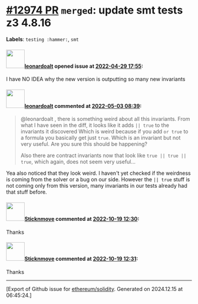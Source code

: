 # [\#12974 PR](https://github.com/ethereum/solidity/pull/12974) `merged`: update smt tests z3 4.8.16
**Labels**: `testing :hammer:`, `smt`


#### <img src="https://avatars.githubusercontent.com/u/504195?u=ce2facd14af9fd474ebff49f0d44891f56f7500f&v=4" width="50">[leonardoalt](https://github.com/leonardoalt) opened issue at [2022-04-29 17:55](https://github.com/ethereum/solidity/pull/12974):

I have NO IDEA why the new version is outputting so many new invariants

#### <img src="https://avatars.githubusercontent.com/u/504195?u=ce2facd14af9fd474ebff49f0d44891f56f7500f&v=4" width="50">[leonardoalt](https://github.com/leonardoalt) commented at [2022-05-03 08:39](https://github.com/ethereum/solidity/pull/12974#issuecomment-1115862350):

> @leonardoalt , there is something weird about all this invariants. From what I have seen in the diff, it looks like it adds `|| true` to the invariants it discovered Which is weird because if you add `or true` to a formula you basically get just `true`. Which is an invariant but not very useful. Are you sure this should be happening?
> 
> Also there are contract invariants now that look like `true || true || true`, which again, does not seem very useful...

Yea also noticed that they look weird. I haven't yet checked if the weirdness is coming from the solver or a bug on our side. However the `|| true` stuff is not coming only from this version, many invariants in our tests already had that stuff before.

#### <img src="https://avatars.githubusercontent.com/u/79818344?u=6ba01e761cc6c1c34fdc6fc2c0600d3478719411&v=4" width="50">[Sticknmove](https://github.com/Sticknmove) commented at [2022-10-19 12:30](https://github.com/ethereum/solidity/pull/12974#issuecomment-1283936002):

Thanks

#### <img src="https://avatars.githubusercontent.com/u/79818344?u=6ba01e761cc6c1c34fdc6fc2c0600d3478719411&v=4" width="50">[Sticknmove](https://github.com/Sticknmove) commented at [2022-10-19 12:31](https://github.com/ethereum/solidity/pull/12974#issuecomment-1283937852):

Thanks


-------------------------------------------------------------------------------



[Export of Github issue for [ethereum/solidity](https://github.com/ethereum/solidity). Generated on 2024.12.15 at 06:45:24.]
